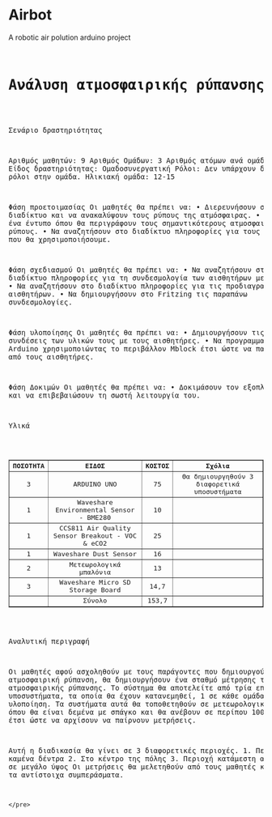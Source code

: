 # Airbot
A robotic air polution arduino project

<!DOCTYPE html PUBLIC "-//W3C//DTD XHTML 1.0 Strict//EN"
	"http://www.w3.org/TR/xhtml1/DTD/xhtml1-strict.dtd">
<html xmlns="http://www.w3.org/1999/xhtml" xml:lang="en" lang="en">

<head>
	<meta http-equiv="content-type" content="text/html;charset=utf-8" />
	<meta name="generator" content="Geany 1.32" />
</head>

<body>
	<pre>
	<H1>Ανάλυση ατμοσφαιρικής ρύπανσης με δειγματοληπτικό έλεγχο (The Airbot project)</H1>

Σενάριο δραστηριότητας

Αριθμός μαθητών: 9
Αριθμός Ομάδων: 3
Αριθμός ατόμων ανά ομάδα: 3
Είδος  δραστηριότητας: Ομαδοσυνεργατική
Ρόλοι: Δεν υπάρχουν διακριτοί ρόλοι στην ομάδα.
Ηλικιακή ομάδα: 12-15

Φάση προετοιμασίας
Οι μαθητές θα πρέπει να: 
    • Διερευνήσουν στο διαδίκτυο και να ανακαλύψουν τους ρύπους της ατμόσφαιρας.
    • Συντάξουν ένα έντυπο όπου θα περιγράφουν τους σημαντικότερους ατμοσφαιρικούς ρύπους.
    • Να αναζητήσουν στο διαδίκτυο πληροφορίες για τους αισθητήρες που θα χρησιμοποιήσουμε.

Φάση σχεδιασμού
Οι μαθητές θα πρέπει να: 
    • Να αναζητήσουν στο διαδίκτυο πληροφορίες για τη συνδεσμολογία των αισθητήρων με το Arduino.
    • Να αναζητήσουν στο διαδίκτυο πληροφορίες για τις προδιαγραφές των αισθητήρων.
    • Να δημιουργήσουν στο Fritzing τις παραπάνω συνδεσμολογίες.


Φάση υλοποίησης
Οι μαθητές θα πρέπει να:
    • Δημιουργήσουν τις φυσικές συνδέσεις των υλικών τους με τους αισθητήρες.
    • Να προγραμματίσουν το Arduino χρησιμοποιώντας το περιβάλλον Mblock έτσι ώστε να παίρνουν τιμές από τους αισθητήρες.

Φάση Δοκιμών
Οι μαθητές θα πρέπει να:
    • Δοκιμάσουν τον εξοπλισμό τους και να επιβεβαιώσουν τη σωστή λειτουργία του.


Υλικά

 <table style="width:100%" border=1>
  <tr>
    <th>ΠΟΣΟΤΗΤΑ</th>
    <th>ΕΙΔΟΣ</th>
    <th>ΚΟΣΤΟΣ</th>
    <th>Σχόλια</th>
  </tr>
  <tr align="center">
    <td>3</td>
    <td>ARDUINO UNO</td>
    <td>75</td>
    <td>Θα δημιουργηθούν 3 διαφορετικά υποσυστήματα</td>
  </tr>
  <tr align="center">
    <td>1</td>
    <td>Waveshare Environmental Sensor - BME280</td>
    <td>10</td>
    <th></th>
  </tr>
  <tr align="center">
    <td>1</td>
    <td>CCS811 Air Quality Sensor Breakout - VOC & eCO2</td>
    <td>25</td>
    <th></th>
  </tr>
  <tr align="center">
    <td>1</td>
    <td>Waveshare Dust Sensor</td>
    <td>16</td>
    <th></th>
  </tr>
  <tr align="center">
    <td>2</td>
    <td>Μετεωρολογικά μπαλόνια</td>
    <td>13</td>
    <th></th>
  </tr>
  <tr align="center">
    <td>3</td>
    <td>Waveshare Micro SD Storage Board</td>
    <td>14,7</td>
    <th></th>
  </tr>
  <tr align="center">
    <td></td>
    <td>Σύνολο</td>
    <td>153,7</td>
    <th></th>
  </tr>
</table> 

Αναλυτική περιγραφή

Οι μαθητές αφού ασχοληθούν με τους παράγοντες που δημιουργούν την ατμοσφαιρική ρύπανση,
θα δημιουργήσουν ένα σταθμό μέτρησης της ατμοσφαιρικής ρύπανσης.
Το σύστημα θα αποτελείτε από τρία επιμέρους υποσυστήματα, τα οποία θα έχουν κατανεμηθεί, 1 σε κάθε ομάδα, για υλοποίηση. 
Τα συστήματα αυτά θα τοποθετηθούν σε μετεωρολογικά μπαλόνια, όπου θα είναι δεμένα με σπάγκο
και θα ανέβουν σε περίπου 100 – 200 μέτρα έτσι ώστε να αρχίσουν να παίρνουν μετρήσεις.

Αυτή η διαδικασία θα γίνει σε 3 διαφορετικές περιοχές. 
    1. Περιοχή με καμένα δέντρα
    2. Στο κέντρο της πόλης
    3. Περιοχή κατάμεστη από πράσινο σε μεγάλο ύψος
Οι μετρήσεις θα μελετηθούν από τους μαθητές και θα βγουν τα αντίστοιχα συμπεράσματα.
	
	
	
	
	
	</pre>
	
	
</body>

</html>
